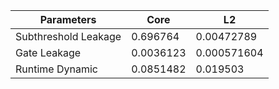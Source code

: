 | Parameters | Core | L2 |
| --- | --- | --- |
| Subthreshold Leakage | 0.696764 | 0.00472789 |
| Gate Leakage | 0.0036123 | 0.000571604 |
| Runtime Dynamic | 0.0851482 | 0.019503 |
